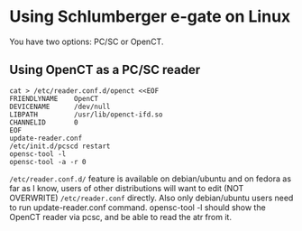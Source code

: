 # Using Schlumberger e-gate on Linux

You have two options: PC/SC or OpenCT.

## Using OpenCT as a PC/SC reader

```text
cat > /etc/reader.conf.d/openct <<EOF
FRIENDLYNAME    OpenCT
DEVICENAME      /dev/null
LIBPATH         /usr/lib/openct-ifd.so
CHANNELID       0
EOF
update-reader.conf
/etc/init.d/pcscd restart
opensc-tool -l
opensc-tool -a -r 0
```

`/etc/reader.conf.d/` feature is available on debian/ubuntu and on fedora as far as I know, users of other distributions will want
to edit (NOT OVERWRITE) `/etc/reader.conf` directly. Also only debian/ubuntu users need to run update-reader.conf command.
opensc-tool -l should show the OpenCT reader via pcsc, and be able to read the atr from it.
